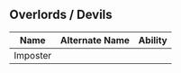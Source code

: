 ## Overlords / Devils

| Name     | Alternate Name | Ability |
| -------- | -------------- | ------- |
| Imposter |                |         |
